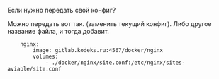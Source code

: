 Если нужно передать свой конфиг?

Можно передать вот так. (заменить текущий конфиг). Либо другое название файла, и тогда добавит.
```
    nginx:
        image: gitlab.kodeks.ru:4567/docker/nginx
        volumes:
            - ./docker/nginx/site.conf:/etc/nginx/sites-aviable/site.conf
```        